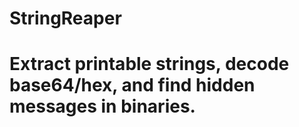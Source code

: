 # StringReaper
# Extract printable strings, decode base64/hex, and find hidden messages in binaries.
